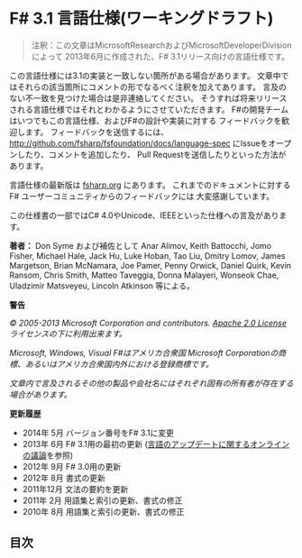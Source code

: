 # F# 3.1 言語仕様(ワーキングドラフト)

> 注釈：この文章はMicrosoftResearchおよびMicrosoftDeveloperDivisionによって
> 2013年6月に作成された、F# 3.1リリース向けの言語仕様です。

この言語仕様には3.1の実装と一致しない箇所がある場合があります。
文章中ではそれらの該当箇所にコメントの形でなるべく注釈を加えてあります。
言及のない不一致を見つけた場合は是非連絡してください。
そうすれば将来リリースされる言語仕様ではそれとわかるようにさせていただきます。
F#の開発チームはいつでもこの言語仕様、およびF#の設計や実装に対する
フィードバックを歓迎します。
フィードバックを送信するには、
http://github.com/fsharp/fsfoundation/docs/language-spec
にIssueをオープンしたり、コメントを追加したり、
Pull Requestを送信したりといった方法があります。

言語仕様の最新版は [fsharp.org](http://fsharp.org/) にあります。
これまでのドキュメントに対するF# ユーザーコミュニティからのフィードバックには
大変感謝しています。

この仕様書の一部ではC# 4.0やUnicode、IEEEといった仕様への言及があります。

**著者：**
Don Syme および補佐として Anar Alimov, Keith Battocchi, Jomo Fisher,
Michael Hale, Jack Hu, Luke Hoban, Tao Liu, Dmitry Lomov,
James Margetson, Brian McNamara, Joe Pamer, Penny Orwick,
Daniel Quirk, Kevin Ransom, Chris Smith, Matteo Taveggia,
Donna Malayeri, Wonseok Chae, Uladzimir Matsveyeu, Lincoln Atkinson
等による。

**警告**

_© 2005-2013 Microsoft Corporation and contributors. [Apache 2.0 License](http://www.apache.org/licenses/LICENSE-2.0.html)ライセンスの下に利用出来ます。_

_Microsoft, Windows, Visual F#はアメリカ合衆国 Microsoft Corporationの商標、あるいはアメリカ合衆国内外における登録商標です。_

_文章内で言及されるその他の製品や会社名にはそれぞれ固有の所有者が存在する場合があります。_

**更新履歴**

* 2014年 5月 バージョン番号をF# 3.1に変更
* 2013年 6月 F# 3.1用の最初の更新 ([言語のアップデートに関するオンラインの議論](http://blogs.msdn.com/b/fsharpteam/archive/2013/06/27/announcing-a-pre-release-of-f-3-1-and-the-visual-f-tools-in-visual-studio-2013.aspx)を参照)
* 2012年 9月 F# 3.0用の更新
* 2012年 8月 書式の更新
* 2011年12月 文法の要約を更新
* 2011年 2月 用語集と索引の更新、書式の修正
* 2010年 8月 用語集と索引の更新、書式の修正

## 目次

